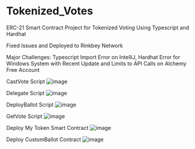 # Tokenized_Votes
ERC-21 Smart Contract Project for Tokenized Voting Using Typescript and Hardhat

Fixed Issues and Deployed to Rinkbey Network

Major Challenges:
Typescript Import Error on IntelliJ, Hardhat Error for Windows System with Recent Update and Limits to API Calls on Alchemy Free Account

CastVote Script
![image](https://user-images.githubusercontent.com/100870737/177495637-05854106-bc57-4103-99e6-ebf5dcaedbab.png)


Delegate Script
![image](https://user-images.githubusercontent.com/100870737/177496862-45e19d39-404b-4643-9be8-0f3656efafb0.png)


DeployBallot Script
![image](https://user-images.githubusercontent.com/100870737/177498794-4ed686d0-0bbd-41f5-95fd-57d5effb3849.png)


GetVote Script
![image](https://user-images.githubusercontent.com/100870737/177499323-ad8813e6-efba-4409-95e7-65a7f7ebffe0.png)


Deploy My Token Smart Contract
![image](https://user-images.githubusercontent.com/100870737/177508332-8a87a7bb-51f1-477e-aa4b-dc44318b8544.png)


Deploy CustomBallot Contract
![image](https://user-images.githubusercontent.com/100870737/177509005-017d9aa2-15cc-4835-bf78-c995c1c9ddf7.png)
